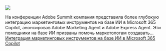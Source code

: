 <!--2025-03-19 14:39:09-->
<div class="yb">
  <div class="rss smaller1 habr"><img src="https://habrastorage.org/getpro/habr/upload_files/f1c/ce0/799/f1cce07993a67aadb5163b3c56c4d10e.jpg" /><p>На конференции Adobe Summit компания представила более глубокую интеграцию маркетинговых инструментов на базе ИИ в Microsoft 365 Copilot, анонсировав Adobe Marketing Agent и Adobe Express Agent.&nbsp;Эти помощники на базе ИИ призваны помочь маркетологам создавать... <br><a class="light" href="https://habr.com/ru/companies/bothub/news/892404/?utm_source=habrahabr&utm_medium=rss&utm_campaign=892404">Интеграция маркетинговых инструментов на базе ИИ в Microsoft 365 Copilot</a></div>
</div>
